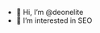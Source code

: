 - 👋 Hi, I’m @deonelite
- 👀 I’m interested in SEO

<!---
deonelite/deonelite is a ✨ special ✨ repository because its `README.md` (this file) appears on your GitHub profile.
You can click the Preview link to take a look at your changes.
--->
